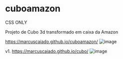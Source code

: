 # cuboamazon

CSS ONLY

Projeto de Cubo 3d transformado em caixa da Amazon

https://marcuscaiado.github.io/cuboamazon/
![image](https://user-images.githubusercontent.com/92039896/184993917-1271b717-db13-4d23-9b32-4772c1f67f72.png)



v1.
https://marcuscaiado.github.io/cubo/
![image](https://user-images.githubusercontent.com/92039896/184993954-4d925a6a-49ab-4037-a0be-be266aa5eb5d.png)
